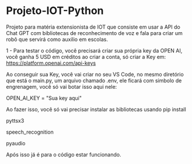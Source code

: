 # Projeto-IOT-Python
Projeto para matéria extensionista de IOT que consiste em usar a API do Chat GPT com bibliotecas de reconhecimento de voz e fala para criar um robô que servirá como auxilio em escolas.

1 - Para testar o código, você precisará criar sua própria key da OPEN AI, você ganha 5 USD em créditos ao criar a conta, só criar a Key em: https://platform.openai.com/api-keys

Ao conseguir sua Key, você vai criar no seu VS Code, no mesmo diretório que está o main.py, um arquivo chamado .env, ele ficará com simbolo de engrenagem, você só vai botar isso aqui nele:

OPEN_AI_KEY = "Sua key aqui"

Ao fazer isso, você só vai precisar instalar as bibliotecas usando pip install


pyttsx3

speech_recognition

pyaudio


Após isso já é para o código estar funcionando.


